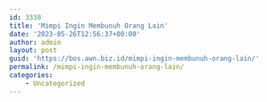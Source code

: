```yaml
---
id: 3338
title: 'Mimpi Ingin Membunuh Orang Lain'
date: '2023-05-26T12:56:37+00:00'
author: admin
layout: post
guid: 'https://bos.awn.biz.id/mimpi-ingin-membunuh-orang-lain/'
permalink: /mimpi-ingin-membunuh-orang-lain/
categories:
    - Uncategorized
---
```


